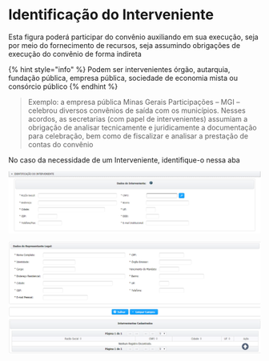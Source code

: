 # Identificação do Interveniente

Esta figura poderá participar do convênio auxiliando em sua execução, seja por meio do fornecimento de recursos, seja assumindo obrigações de execução do convênio de forma indireta

{% hint style="info" %}
Podem ser intervenientes órgão, autarquia, fundação pública, empresa pública, sociedade de economia mista ou consórcio público
{% endhint %}

> Exemplo: a empresa pública Minas Gerais Participações – MGI – celebrou diversos convênios de saída com os municípios. Nesses acordos, as secretarias \(com papel de intervenientes\) assumiam a obrigação de analisar tecnicamente e juridicamente a documentação para celebração, bem como de fiscalizar e analisar a prestação de contas do convênio

No caso da necessidade de um Interveniente, identifique-o nessa aba

![](../../.gitbook/assets/image%20%28101%29.png)



![](../../.gitbook/assets/image%20%2838%29.png)

